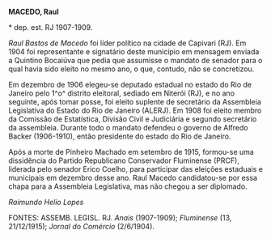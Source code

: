 **MACEDO, Raul**

\* dep. est. RJ 1907-1909.

*Raul Bastos de Macedo* foi líder político na cidade de Capivari (RJ).
Em 1904 foi representante e signatário deste município em mensagem
enviada a Quintino Bocaiúva que pedia que assumisse o mandato de senador
para o qual havia sido eleito no mesmo ano, o que, contudo, não se
concretizou.

Em dezembro de 1906 elegeu-se deputado estadual no estado do Rio de
Janeiro pelo 1^o^ distrito eleitoral, sediado em Niterói (RJ), e no ano
seguinte, após tomar posse, foi eleito suplente de secretário da
Assembleia Legislativa do Estado do Rio de Janeiro (ALERJ). Em 1908 foi
eleito membro da Comissão de Estatística, Divisão Civil e Judiciária e
segundo secretário da assembleia. Durante todo o mandato defendeu o
governo de Alfredo Backer (1906-1910), então presidente do estado do Rio
de Janeiro.

Após a morte de Pinheiro Machado em setembro de 1915, formou-se uma
dissidência do Partido Republicano Conservador Fluminense (PRCF),
liderada pelo senador Erico Coelho, para participar das eleições
estaduais e municipais em dezembro desse ano. Raul Macedo candidatou-se
por essa chapa para a Assembleia Legislativa, mas não chegou a ser
diplomado.

*Raimundo Helio Lopes*

FONTES: ASSEMB. LEGISL. RJ. *Anais* (1907-1909); *Fluminense* (13,
21/12/1915); *Jornal do Comércio* (2/6/1904).
